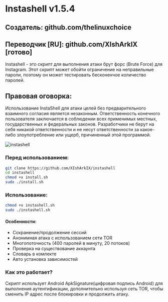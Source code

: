 # Instashell v1.5.4
## Создатель: github.com/thelinuxchoice
## Переводчик [RU]: github.com/XIshArkIX [готово]

Instashell - это скрипт для выполнения атаки брут форс (Brute Force) для Instagram. Этот скрипт может обойти ограничение на неправильные пароли, поэтому он может тестировать бесконенчое количество паролей.

## Правовая оговорка:
Использование InstaShell для атаки целей без предварительного взаимного согласия является незаконным. Ответственность конечного пользователя заключается в соблюдении всех применимых местных, государственных и федеральных законов. Разработчики не берут на себя никакой ответственности и не несут ответственности за какое-либо злоупотребление или ущерб, причиненный этой программой.

![instashell](https://user-images.githubusercontent.com/34893261/37567580-c98d3a58-2aa7-11e8-9022-a5bc86326302.png)

### Перед использованием:
```bash
git clone https://github.com/XIshArkIX/instashell
cd instashell
chmod +x install.sh
sudo ./install.sh
```

### Использование:
```bash
chmod +x instashell.sh
sudo ./instashell.sh
```

#### Особенности:
* Сохранение/продолжение сессий
* Анонимная атака с использованием сети TOR
* Многопоточность (400 паролей в минуту, 20 потоков)
* Проверка на существование аккаунта
* Словарь в комлекте
* Авто установка зависимостей

### Как это работает?

Скрипт использует Android ApkSignature(цифровая подпись Android) для выполнения аутентификации, дополнительно используя сеть TOR, чтобы сменить IP адрес после блокировки и продолжить атаку.
